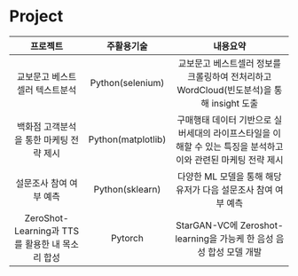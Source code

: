 # Project


|프로젝트|주활용기술|내용요약|
|:---:|:---:|:---:|
| 교보문고 베스트셀러 텍스트분석 | Python(selenium) | 교보문고 베스트셀러 정보를 크롤링하여 전처리하고 WordCloud(빈도분석)을 통해 insight 도출 |
| 백화점 고객분석을 통한 마케팅 전략 제시 | Python(matplotlib) | 구매행태 데이터 기반으로 실버세대의 라이프스타일을 이해할 수 있는 특징을 분석하고 이와 관련된 마케팅 전략 제시 |
| 설문조사 참여 여부 예측 | Python(sklearn) | 다양한 ML 모델을 통해 해당 유저가 다음 설문조사 참여 여부 예측 |
| ZeroShot-Learning과 TTS를 활용한 내 목소리 합성 | Pytorch | StarGAN-VC에 Zeroshot-learning을 가능케 한 음성 음성 합성 모델 개발 |
